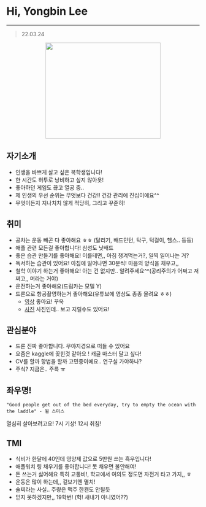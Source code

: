 # Hi, Yongbin Lee
---
> 22.03.24

<center><img src="https://user-images.githubusercontent.com/54783158/159869393-f143c5fa-3cb2-4240-8c11-e584c35de29b.jpeg" width="300" height="250"></center>

## 자기소개
- 인생을 바쁘게 살고 싶은 복학생입니다!
- 한 시간도 허투로 낭비하고 싶지 않아욧!
- 좋아하던 게임도 끊고 열공 중..
- 제 인생의 우선 순위는 무엇보다 건강!! 건강 관리에 진심이에요^^ 
- 무엇이든지 지나치치 않게 적당히, 그리고 꾸준히!


## 취미
- 공차는 운동 빼곤 다 좋아해요 ㅎㅎ (달리기, 배드민턴, 탁구, 턱걸이, 헬스.. 등등)
- 애플 관련 모든걸 좋아합니다! 삼성도 낫배드
- 좋은 습관 만들기를 좋아해요! 이를테면,, 아침 챙겨먹는거?, 일찍 일어나는 거?
- 독서하는 습관이 있어요! 아침에 일어나면 30분씩! 마음의 양식을 채우고,,
- 철학 이야기 하는거 좋아해요! 아는 건 없지만.. 알려주세요^^(공리주의가 어쩌고 저쩌고,, 머라는 거야)
- 운전하는거 좋아해요(드림카는 모델 Y)
- 드론으로 항공촬영하는거 좋아해요(유튜브에 영상도 종종 올려요 ㅎㅎ)
  -  [영상](https://www.youtube.com/channel/UCvCL2ubKtAIqwQ7Y1FSePVA) 좋아요! 꾸욱
  -  [사진](https://www.instagram.com/droners_yb/?hl=ko) 사진인데.. 보고 지릴수도 있어요!


## 관심분야
- 드론 진짜 좋아합니다. 무야지경으로 떠들 수 있어요
- 요즘은 kaggle에 꽂힌것 같아요 ! 캐글 마스터 달고 싶다! 
- CV를 할까 항법을 할까 고민중이에요.. 연구실 가야하나?
- 주식? 지금은.. 주륵 ㅠ

## 좌우명!
```
"Good people get out of the bed everyday, try to empty the ocean with the laddle" - 윌 스미스
```
열심히 살아보려고요! 7시 기상! 12시 취침!

## TMI
- 식비가 한달에 40인데 영양제 값으로 5만원 쓰는 흑우입니다!
- 애플워치 링 채우기를 좋아합니다! 못 채우면 불안해여!
- 돈 쓰는거 싫어해요 특히 교통비!, 학교에서 여의도 정도면 자전거 타고 가지,, ㅎ
- 운동은 많이 하는데,, 겉보기엔 멸치!
- 술찌라는 사실.. 주량은 맥주 한캔도 안될듯
- 믿지 못하겠지만,, 19학번! (헉! 새내기 아니였어??)
